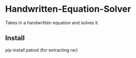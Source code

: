 # Handwritten-Equation-Solver
Takes in a handwritten equation and solves it.

## Install
pip install patool (for extracting rar)
